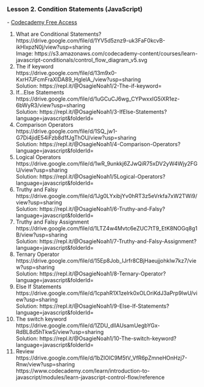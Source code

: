 <h3>Lesson 2. Condition Statements (JavaScript)</h3> - <a href="http://ssqt.co/mQfpbL0">Codecademy Free Access</a>
<ol>
  <li>What are Conditional Statements?</li>
  https://drive.google.com/file/d/1YV5d5znz9-uk3FaF0kcvB-ikHlxpzN0j/view?usp=sharing<br>
  Image: https://s3.amazonaws.com/codecademy-content/courses/learn-javascript-conditionals/control_flow_diagram_v5.svg
  <li>The if keyword</li>
  https://drive.google.com/file/d/13m9x0-KxrH7JFcmFraXlDA89_HglelA_/view?usp=sharing<br>
  <div>Solution: https://repl.it/@OsagieNoah1/2-The-if-keyword=
  <li>If...Else Statements</li>
  https://drive.google.com/file/d/1uGCuCJ6wg_CYPwxxIG5iXR1ez-6bWyR3/view?usp=sharing<br>
  Solution: https://repl.it/@OsagieNoah1/3-IfElse-Statements?language=javascript&folderId=
  <li>Comparison Operators</li>
  https://drive.google.com/file/d/1SQ_jw1-G7Di4jidE54iFzb8d1fJgThOU/view?usp=sharing<br>
  Solution: https://repl.it/@OsagieNoah1/4-Comparison-Operators?language=javascript&folderId=
  <li>Logical Operators</li>
  https://drive.google.com/file/d/1wR_9unkkj6ZJwQiR75xDV2yW4Wjy2FGU/view?usp=sharing<br>
  Solution: https://repl.it/@OsagieNoah1/5Logical-Operators?language=javascript&folderId=
  <li>Truthy and Falsy</li>
  https://drive.google.com/file/d/1Jg0LYxibjYv0hRT3z5eVrkfa7xW2TWi9/view?usp=sharing<br>
  Solution: https://repl.it/@OsagieNoah1/6-Truthy-and-Falsy?language=javascript&folderId=
  <li>Truthy and Falsy Assignment</li>
  https://drive.google.com/file/d/1LTZ4w4Mvtc6eZUC7tT9_EtK8NOGq8g1B/view?usp=sharing<br>
  Solution: https://repl.it/@OsagieNoah1/7-Truthy-and-Falsy-Assignment?language=javascript&folderId=
  <li>Ternary Operator</li>
  https://drive.google.com/file/d/15Ep8Job_IJrfr8CBjHaeujjohklw7kz7/view?usp=sharing<br>
  Solution: https://repl.it/@OsagieNoah1/8-Ternary-Operator?language=javascript&folderId=
  <li>Else If Statements</li>
  https://drive.google.com/file/d/1cpahR1X1zelrk0xOLOriKdJ3aPrp9lwU/view?usp=sharing<br>
  Solution: https://repl.it/@OsagieNoah1/9-Else-If-Statements?language=javascript&folderId=
  <li>The switch keyword</li>
  https://drive.google.com/file/d/1ZDU_dllAUsamUegbYGx-RdBL8d5hTkwS/view?usp=sharing<br>
  Solution: https://repl.it/@OsagieNoah1/10-The-switch-keyword?language=javascript&folderId=
  <li>Review</li>
  https://drive.google.com/file/d/1bZIOlC9M5tV_VfR6pZmneHOnHzj7-Rnw/view?usp=sharing<br>
  https://www.codecademy.com/learn/introduction-to-javascript/modules/learn-javascript-control-flow/reference
</ol>
